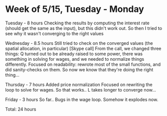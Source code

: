 # Week of 5/15, Tuesday - Monday

Tuesday - 8 hours
	Checking the results by computing the interest rate (should get the same as the input), but this didn't work out. So then I tried to see why it wasn't converging to the right values

Wednesday - 8.5 hours
	Still tried to check on the converged values (the spatial allocation, in particular)
	[Skype call]
	From the call, we changed three things: Q turned out to be already raised to some power, there was something in solving for wages, and we needed to normalize things differently.
	Focused on readability: rewrote most of the small functions, and did sanity-checks on them. So now we know that they're doing the right thing...

Thursday - 7 hours
	Added price normalization
	Focused on rewriting the loop to solve for wages. So that works..
	L takes longer to converge now...
    
Friday - 3 hours
    So far..
    Bugs in the wage loop. Somehow it explodes now.

Total: 24 hours